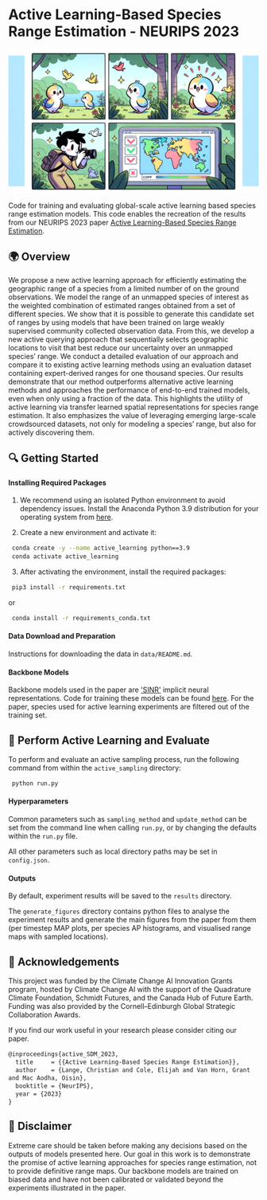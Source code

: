 # Active Learning-Based Species Range Estimation - NEURIPS 2023

![Model Prediction](images/comic_strip.png)

Code for training and evaluating global-scale active learning based species range estimation models. This code enables the recreation of the results from our NEURIPS 2023 paper [Active Learning-Based Species Range Estimation](). 

## 🌍 Overview

We propose a new active learning approach for efficiently estimating the geographic
range of a species from a limited number of on the ground observations. We
model the range of an unmapped species of interest as the weighted combination of
estimated ranges obtained from a set of different species. We show that it is possible
to generate this candidate set of ranges by using models that have been trained
on large weakly supervised community collected observation data. From this,
we develop a new active querying approach that sequentially selects geographic
locations to visit that best reduce our uncertainty over an unmapped species’ range.
We conduct a detailed evaluation of our approach and compare it to existing active
learning methods using an evaluation dataset containing expert-derived ranges
for one thousand species. Our results demonstrate that our method outperforms
alternative active learning methods and approaches the performance of end-to-end
trained models, even when only using a fraction of the data. This highlights the
utility of active learning via transfer learned spatial representations for species
range estimation. It also emphasizes the value of leveraging emerging large-scale
crowdsourced datasets, not only for modeling a species’ range, but also for actively
discovering them.

## 🔍 Getting Started 

#### Installing Required Packages

1. We recommend using an isolated Python environment to avoid dependency issues. Install the Anaconda Python 3.9 distribution for your operating system from [here](https://www.anaconda.com/download). 

2. Create a new environment and activate it:
```bash
 conda create -y --name active_learning python==3.9
 conda activate active_learning
```

3. After activating the environment, install the required packages:
```bash
 pip3 install -r requirements.txt
```
or
```bash
 conda install -r requirements_conda.txt
```

#### Data Download and Preparation
Instructions for downloading the data in `data/README.md`.

#### Backbone Models

Backbone models used in the paper are ['SINR'](https://arxiv.org/abs/2306.02564) implicit neural representations. Code for training these models can be found [here](https://github.com/elijahcole/sinr).
For the paper, species used for active learning experiments are filtered out of the training set.

## 🚅 Perform Active Learning and Evaluate

To perform and evaluate an active sampling process, run the following command from within the `active_sampling` directory:
```bash
 python run.py
```

#### Hyperparameters
Common parameters such as `sampling_method` and `update_method` can be set from the command line when calling `run.py`, or by changing the defaults within the `run.py` file. 

All other parameters such as local directory paths may be set in `config.json`. 

#### Outputs
By default, experiment results will be saved to the `results` directory. 

The `generate_figures` directory contains python files to analyse the experiment results and generate the main figures from the paper from them (per timestep MAP plots, per species AP histograms, and visualised range maps with sampled locations).

##  🙏 Acknowledgements
This project was funded by the Climate Change AI Innovation Grants program,
hosted by Climate Change AI with the support of the Quadrature Climate Foundation, Schmidt
Futures, and the Canada Hub of Future Earth. Funding was also provided by the Cornell–Edinburgh
Global Strategic Collaboration Awards.

If you find our work useful in your research please consider citing our paper.  
```
@inproceedings{active_SDM_2023,
  title     = {{Active Learning-Based Species Range Estimation}},
  author    = {Lange, Christian and Cole, Elijah and Van Horn, Grant and Mac Aodha, Oisin},
  booktitle = {NeurIPS},
  year = {2023}
}
```

## 📜 Disclaimer
Extreme care should be taken before making any decisions based on the outputs of models presented here. Our goal in this work is to demonstrate the promise of active learning approaches for species range estimation, not to provide definitive range maps. Our backbone models are trained on biased data and have not been calibrated or validated beyond the experiments illustrated in the paper. 
